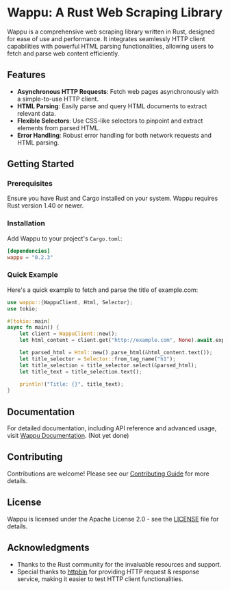 # Wappu: A Rust Web Scraping Library

Wappu is a comprehensive web scraping library written in Rust, designed for ease of use and performance. It integrates seamlessly HTTP client capabilities with powerful HTML parsing functionalities, allowing users to fetch and parse web content efficiently.

## Features

- **Asynchronous HTTP Requests**: Fetch web pages asynchronously with a simple-to-use HTTP client.
- **HTML Parsing**: Easily parse and query HTML documents to extract relevant data.
- **Flexible Selectors**: Use CSS-like selectors to pinpoint and extract elements from parsed HTML.
- **Error Handling**: Robust error handling for both network requests and HTML parsing.

## Getting Started

### Prerequisites

Ensure you have Rust and Cargo installed on your system. Wappu requires Rust version 1.40 or newer.

### Installation

Add Wappu to your project's `Cargo.toml`:

```toml
[dependencies]
wappu = "0.2.3"
```

### Quick Example

Here's a quick example to fetch and parse the title of example.com:

```rust
use wappu::{WappuClient, Html, Selector};
use tokio;

#[tokio::main]
async fn main() {
    let client = WappuClient::new();
    let html_content = client.get("http://example.com", None).await.expect("Failed to fetch content");

    let parsed_html = Html::new().parse_html(&html_content.text());
    let title_selector = Selector::from_tag_name("h1");
    let title_selection = title_selector.select(&parsed_html);
    let title_text = title_selection.text();

    println!("Title: {}", title_text);
}
```

## Documentation

For detailed documentation, including API reference and advanced usage, visit [Wappu Documentation](#). (Not yet done)

## Contributing

Contributions are welcome! Please see our [Contributing Guide](CONTRIBUTING.md) for more details.

## License

Wappu is licensed under the Apache License 2.0 - see the [LICENSE](LICENSE) file for details.

## Acknowledgments

- Thanks to the Rust community for the invaluable resources and support.
- Special thanks to [httpbin](https://httpbin.org/) for providing HTTP request & response service, making it easier to test HTTP client functionalities.
